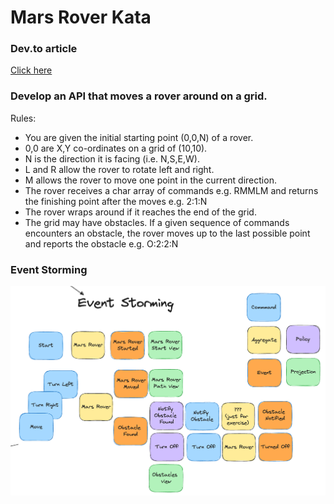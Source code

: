 # Mars Rover Kata

### Dev.to article
[Click here](https://dev.to/maverick198/event-storming-and-then-what-5ajp)

### Develop an API that moves a rover around on a grid.
Rules:
- You are given the initial starting point (0,0,N) of a rover.
- 0,0 are X,Y co-ordinates on a grid of (10,10).
- N is the direction it is facing (i.e. N,S,E,W).
- L and R allow the rover to rotate left and right.
- M allows the rover to move one point in the current direction.
- The rover receives a char array of commands e.g. RMMLM and returns the finishing point after the moves e.g. 2:1:N
- The rover wraps around if it reaches the end of the grid.
- The grid may have obstacles. If a given sequence of commands encounters an obstacle, the rover moves up to the last possible point and reports the obstacle e.g. O:2:2:N

### Event Storming
![img.png](img.png)
